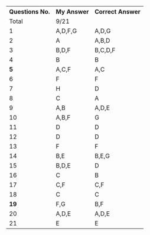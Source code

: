 <table>
  <tr>
    <th>Questions No.</th>
    <th>My Answer</th>
    <th>Correct Answer</th>

  </tr>
  <tr>
    <td>Total</td>
    <td>9/21</td>
    <td></td>

  </tr>
  <tr>
    <td>1</td>
    <td>A,D,F,G</td>
    <td>A,D,G</td>

  </tr>
  <tr>
    <td >2</td>
    <td>A</td>
    <td>A,B,D</td>

  </tr>
  <tr>
    <td>3</td>
    <td>B,D,F</td>
    <td>B,C,D,F</td>

  </tr>
  <tr>
    <td>4</td>
    <td>B</td>
    <td>B</td>

  </tr>
  <tr>
    <td ><b>5</b></td>
    <td>A,C,F</td>
    <td>A,C</td>

  </tr>
  <tr>
    <td>6</td>
    <td>F</td>
    <td>F</td>

  </tr>
  <tr>
    <td>7</td>
    <td>H</td>
    <td>D</td>

  </tr>
  <tr>
    <td>8</td>
    <td>C</td>
    <td>A</td>

  </tr>
  <tr>
    <td>9</td>
    <td>A,B</td>
    <td>A,D,E</td>

  </tr>
  <tr>
    <td>10</td>
    <td>A,B,F</td>
    <td>G</td>

  </tr>
  <tr>
    <td>11</td>
    <td>D</td>
    <td>D</td>

  </tr>
  <tr>
    <td>12</td>
    <td>D</td>
    <td>D</td>

  </tr>
  <tr>
    <td>13</td>
    <td>F</td>
    <td>F</td>

  </tr>
  <tr>
    <td >14</td>
    <td>B,E </td>
    <td>B,E,G</td>

  </tr>
  <tr>
    <td>15</td>
    <td>B,D,E</td>
    <td>D</td>

  </tr>
  <tr>
    <td>16</td>
    <td>C</td>
    <td>B</td>

  </tr>
  <tr>
    <td>17</td>
    <td>C,F</td>
    <td>C,F</td>

  </tr>
  <tr>
    <td>18</td>
    <td>C</td>
    <td>C</td>

  </tr>
  <tr>
    <td><b>19</b></td>
    <td>F,G</td>
    <td>B,F</td>
 
  </tr>
  <tr>
    <td>20</td>
    <td>A,D,E</td>
    <td>A,D,E</td>

  </tr>
  <tr>
    <td>21</td>
    <td>E</td>
    <td>E</td>
  </tr>
  
</table>
